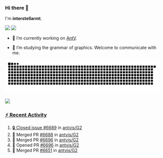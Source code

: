 ### Hi there 👋

I'm **interstellarmt**.

[![](https://img.shields.io/endpoint?url=https://awards.antv.vision/interstellarmt-g2-contributor.json)](https://github.com/antvis/g2)
[![](https://img.shields.io/endpoint?url=https://awards.antv.vision/interstellarmt-gpt-vis-contributor.json)](https://github.com/antvis/gpt-vis)

- 🔭 I’m currently working on [AntV](https://github.com/antvis).

- 📖 I’m studying the grammar of graphics. Welcome to communicate with me.

![](https://raw.githubusercontent.com/interstellarmt/interstellarmt/refs/heads/output/github-contribution-grid-snake.svg)
<div>
  <a href="https://github.com/interstellarmt">
  <img height="180em" src="https://github-readme-stats-eight-theta.vercel.app/api?username=interstellarmt&show_icons=true&include_all_commits=true&count_private=true&theme=tokyonight"/>
</div>
    
### :zap: Recent Activity

<!--START_SECTION:activity-->
1. 🔒 Closed issue [#6689](https://github.com/antvis/G2/issues/6689) in [antvis/G2](https://github.com/antvis/G2)
2. 🎉 Merged PR [#6688](https://github.com/antvis/G2/pull/6688) in [antvis/G2](https://github.com/antvis/G2)
3. 🎉 Merged PR [#6696](https://github.com/antvis/G2/pull/6696) in [antvis/G2](https://github.com/antvis/G2)
4. 💪 Opened PR [#6696](https://github.com/antvis/G2/pull/6696) in [antvis/G2](https://github.com/antvis/G2)
5. 🎉 Merged PR [#6651](https://github.com/antvis/G2/pull/6651) in [antvis/G2](https://github.com/antvis/G2)
<!--END_SECTION:activity-->

